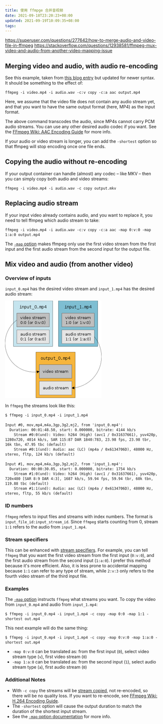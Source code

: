 ```yaml
---
title: 使用 ffmpge 合并音视频
date: 2021-09-18T23:20:23+08:00
updated: 2021-09-19T10:09:35+08:00
tags:
---
```


https://superuser.com/questions/277642/how-to-merge-audio-and-video-file-in-ffmpeg
https://stackoverflow.com/questions/12938581/ffmpeg-mux-video-and-audio-from-another-video-mapping-issue

<!-- more -->

## Merging video and audio, with audio re-encoding

See this example, taken from [this blog entry](http://crazedmuleproductions.blogspot.com/2005/12/using-ffmpeg-to-combine-audio-and.html) but updated for newer syntax. It should be something to the effect of:

```
ffmpeg -i video.mp4 -i audio.wav -c:v copy -c:a aac output.mp4
```

Here, we assume that the video file does not contain any audio stream yet, and that you want to have the same output format (here, MP4) as the input format.

The above command transcodes the audio, since MP4s cannot carry PCM audio streams. You can use any other desired audio codec if you want. See the [FFmpeg Wiki: AAC Encoding Guide](https://trac.ffmpeg.org/wiki/Encode/AAC) for more info.

If your audio or video stream is longer, you can add the `-shortest` option so that ffmpeg will stop encoding once one file ends.

## Copying the audio without re-encoding

If your output container can handle (almost) any codec – like MKV – then you can simply copy both audio and video streams:

```
ffmpeg -i video.mp4 -i audio.wav -c copy output.mkv
```

## Replacing audio stream

If your input video already contains audio, and you want to replace it, you need to tell ffmpeg which audio stream to take:

```
ffmpeg -i video.mp4 -i audio.wav -c:v copy -c:a aac -map 0:v:0 -map 1:a:0 output.mp4
```

The [`-map` option](https://trac.ffmpeg.org/wiki/Map) makes ffmpeg only use the first video stream from the first input and the first audio stream from the second input for the output file.

## Mix video and audio (from another video)

### Overview of inputs

`input_0.mp4` has the desired video stream and `input_1.mp4` has the desired audio stream:

![mapping diagram](使用-ffmpge-合并音视频/mapping_diagram.png)

In `ffmpeg` the streams look like this:

```
$ ffmpeg -i input_0.mp4 -i input_1.mp4

Input #0, mov,mp4,m4a,3gp,3g2,mj2, from 'input_0.mp4':
  Duration: 00:01:48.50, start: 0.000000, bitrate: 4144 kb/s
    Stream #0:0(und): Video: h264 (High) (avc1 / 0x31637661), yuv420p, 1280x720, 4014 kb/s, SAR 115:87 DAR 1840:783, 23.98 fps, 23.98 tbr, 16k tbn, 47.95 tbc (default)
    Stream #0:1(und): Audio: aac (LC) (mp4a / 0x6134706D), 48000 Hz, stereo, fltp, 124 kb/s (default)

Input #1, mov,mp4,m4a,3gp,3g2,mj2, from 'input_1.mp4':
  Duration: 00:00:30.05, start: 0.000000, bitrate: 1754 kb/s
    Stream #1:0(und): Video: h264 (High) (avc1 / 0x31637661), yuv420p, 720x480 [SAR 8:9 DAR 4:3], 1687 kb/s, 59.94 fps, 59.94 tbr, 60k tbn, 119.88 tbc (default)
    Stream #1:1(und): Audio: aac (LC) (mp4a / 0x6134706D), 48000 Hz, stereo, fltp, 55 kb/s (default)
```

### ID numbers

`ffmpeg` refers to input files and streams with index numbers. The format is `input_file_id:input_stream_id`. Since `ffmpeg` starts counting from 0, stream `1:1` refers to the audio from `input_1.mp4`.

### Stream specifiers

This can be enhanced with [stream specifiers](http://ffmpeg.org/ffmpeg.html#Stream-specifiers-1). For example, you can tell `ffmpeg` that you want the first video stream from the first input (`0:v:0`), and the first audio stream from the second input (`1:a:0`). I prefer this method because it's more efficient. Also, it is less prone to accidental mapping because `1:1` can refer to any type of stream, while `2:v:3` only refers to the fourth video stream of the third input file.

### Examples

The [`-map` option](http://ffmpeg.org/ffmpeg.html#Advanced-options) instructs `ffmpeg` what streams you want. To copy the video from `input_0.mp4` and audio from `input_1.mp4`:

```
$ ffmpeg -i input_0.mp4 -i input_1.mp4 -c copy -map 0:0 -map 1:1 -shortest out.mp4
```

This next example will do the same thing:

```
$ ffmpeg -i input_0.mp4 -i input_1.mp4 -c copy -map 0:v:0 -map 1:a:0 -shortest out.mp4
```

+ `-map 0:v:0` can be translated as: from the first input (`0`), select video stream type (`v`), first video stream (`0`)
+ `-map 1:a:0` can be translated as: from the second input (`1`), select audio stream type (`a`), first audio stream (`0`)

### Additional Notes

+ With `-c copy` the streams will be [stream copied](http://ffmpeg.org/ffmpeg.html#Stream-copy), not re-encoded, so there will be no quality loss. If you want to re-encode, see [FFmpeg Wiki: H.264 Encoding Guide](https://trac.ffmpeg.org/wiki/Encode/H.264).
+ The `-shortest` option will cause the output duration to match the duration of the shortest input stream.
+ See the [`-map` option documentation](http://ffmpeg.org/ffmpeg.html#Advanced-options) for more info.
